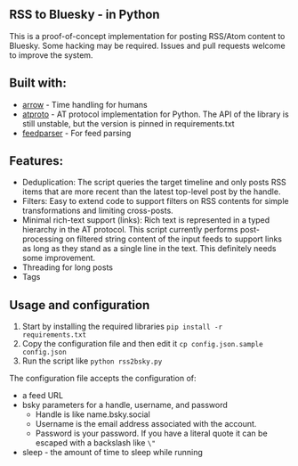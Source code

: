 RSS to Bluesky - in Python
--------------------------

This is a proof-of-concept implementation for posting RSS/Atom content to Bluesky. Some hacking may be required. Issues and pull requests welcome to improve the system.


## Built with:

* [arrow](https://arrow.readthedocs.io/) - Time handling for humans
* [atproto](https://github.com/MarshalX/atproto) - AT protocol implementation for Python. The API of the library is still unstable, but the version is pinned in requirements.txt
* [feedparser](https://feedparser.readthedocs.io/) - For feed parsing


## Features:

* Deduplication: The script queries the target timeline and only posts RSS items that are more recent than the latest top-level post by the handle.
* Filters: Easy to extend code to support filters on RSS contents for simple transformations and limiting cross-posts.
* Minimal rich-text support (links): Rich text is represented in a typed hierarchy in the AT protocol. This script currently performs post-processing on filtered string content of the input feeds to support links as long as they stand as a single line in the text. This definitely needs some improvement.
* Threading for long posts
* Tags

## Usage and configuration

1. Start by installing the required libraries `pip install -r requirements.txt`
2. Copy the configuration file and then edit it `cp config.json.sample config.json`
3. Run the script like `python rss2bsky.py`

The configuration file accepts the configuration of:

* a feed URL
* bsky parameters for a handle, username, and password
  * Handle is like name.bsky.social
  * Username is the email address associated with the account.
  * Password is your password. If you have a literal quote it can be escaped with a backslash like `\"`
* sleep - the amount of time to sleep while running